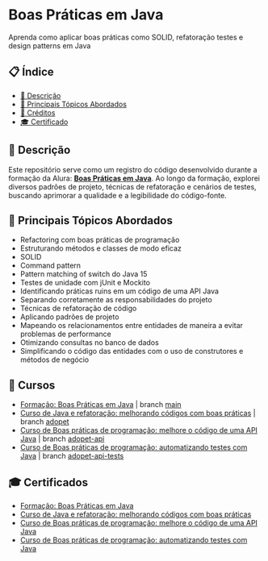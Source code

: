 # Boas Práticas em Java
Aprenda como aplicar boas práticas como SOLID, refatoração testes e design patterns em Java

## 📋 Índice
- [📖 Descrição](#-Descrição)
- [🚀 Principais Tópicos Abordados](#-Principais-Tópicos-Abordados)
- [📌 Créditos](#-Créditos)
- [🎓 Certificado](#-Certificado)

## 📖 Descrição
Este repositório serve como um registro do código desenvolvido durante a formação da Alura: [**Boas Práticas em Java**](https://cursos.alura.com.br/formacao-boas-praticas-java). Ao longo da formação, explorei diversos padrões de projeto,  técnicas de refatoração e cenários de testes, buscando aprimorar a qualidade e a legibilidade do código-fonte.

## 🚀 Principais Tópicos Abordados
- Refactoring com boas práticas de programação
- Estruturando métodos e classes de modo eficaz
- SOLID
- Command pattern
- Pattern matching of switch do Java 15
- Testes de unidade com jUnit e Mockito
- Identificando práticas ruins em um código de uma API Java
- Separando corretamente as responsabilidades do projeto
- Técnicas de refatoração de código
- Aplicando padrões de projeto
- Mapeando os relacionamentos entre entidades de maneira a evitar problemas de performance
- Otimizando consultas no banco de dados
- Simplificando o código das entidades com o uso de construtores e métodos de negócio

## 📌 Cursos
  - [Formação: Boas Práticas em Java](https://cursos.alura.com.br/formacao-boas-praticas-java) | branch [main](https://github.com/pablwoAraujo/adopet/tree/main)
  - [Curso de Java e refatoração: melhorando códigos com boas práticas](https://cursos.alura.com.br/course/java-refatoracao-melhorando-codigos-boas-praticas) | branch [adopet](https://github.com/pablwoAraujo/adopet/tree/adopet)
  - [Curso de Boas práticas de programação: melhore o código de uma API Java](https://cursos.alura.com.br/course/boas-praticas-programacao-melhore-codigo-api-java) | branch [adopet-api](https://github.com/pablwoAraujo/adopet/tree/adopet-api)
  - [Curso de Boas práticas de programação: automatizando testes com Java](https://cursos.alura.com.br/course/boas-praticas-programacao-testes-java) | branch [adopet-api-tests](https://github.com/pablwoAraujo/adopet/tree/adopet-api-tests)

## 🎓 Certificados
  - [Formação: Boas Práticas em Java](https://cursos.alura.com.br/user/pablwo/degree-boas-praticas-java-663517/certificate?lang=en)
  - [Curso de Java e refatoração: melhorando códigos com boas práticas](https://cursos.alura.com.br/certificate/d35056c7-fe5f-4860-9caf-dbad6f95dc72?lang=en)
  - [Curso de Boas práticas de programação: melhore o código de uma API Java](https://cursos.alura.com.br/certificate/pablwo/boas-praticas-programacao-melhore-codigo-api-java?lang=en)
  - [Curso de Boas práticas de programação: automatizando testes com Java](https://cursos.alura.com.br/certificate/pablwo/boas-praticas-programacao-testes-java?lang=en)

